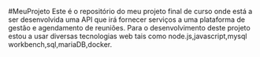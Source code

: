 #MeuProjeto
Este é o repositório do meu projeto final de curso onde está a ser desenvolvida uma API que irá fornecer serviços a uma plataforma de gestão e agendamento de reuniões.
Para o desenvolvimento deste projeto estou a usar diversas tecnologias web tais como node.js,javascript,mysql workbench,sql,mariaDB,docker.